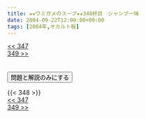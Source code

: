 ```yaml
---
title: ★★ウミガメのスープ★★348杯目　シャンプー味
date: 2004-09-22T12:00:00+09:00
tags: [2004年,オカルト板]
---
```

<div class="th_left"><a href="../347"><< 347</a></div>
<div class="th_right"><a href="../349">349 >></a></div>
<br><br>
<script src="../../js/cupsoup.js"></script>
<form>
<input type="button" value="問題と解説のみにする" onClick="toggleCupsoup()">
</form>
{{< 348 >}}
<div class="th_left"><a href="../347"><< 347</a></div>
<div class="th_right"><a href="../349">349 >></a></div>